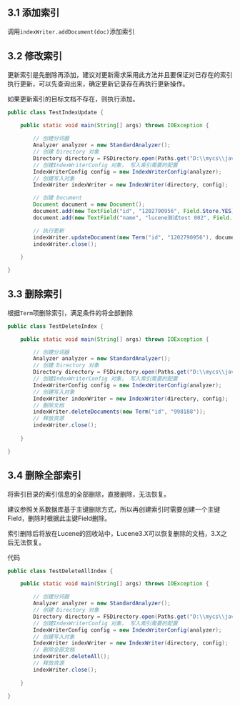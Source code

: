 ## 3.1 添加索引

调用`indexWriter.addDocument(doc)`添加索引

## 3.2 修改索引

更新索引是先删除再添加，建议对更新需求采用此方法并且要保证对已存在的索引执行更新，可以先查询出来，确定更新记录存在再执行更新操作。

如果更新索引的目标文档不存在，则执行添加。

```java
public class TestIndexUpdate {

    public static void main(String[] args) throws IOException {
        
        // 创建分词器
        Analyzer analyzer = new StandardAnalyzer();
        // 创建 Directory 对象
        Directory directory = FSDirectory.open(Paths.get("D:\\mycs\\java\\learn_lucene\\lucene"));
        // 创建IndexWriterConfig 对象， 写入索引需要的配置
        IndexWriterConfig config = new IndexWriterConfig(analyzer);
        // 创建写入对象
        IndexWriter indexWriter = new IndexWriter(directory, config);

        // 创建 Document
        Document document = new Document();
        document.add(new TextField("id", "1202790956", Field.Store.YES));
        document.add(new TextField("name", "lucene测试test 002", Field.Store.YES));

        // 执行更新
        indexWriter.updateDocument(new Term("id", "1202790956"), document);
        indexWriter.close();
        
    }

}
```

## 3.3 删除索引

根据`Term`项删除索引，满足条件的将全部删除

```java
public class TestDeleteIndex {

    public static void main(String[] args) throws IOException {

        // 创建分词器
        Analyzer analyzer = new StandardAnalyzer();
        // 创建 Directory 对象
        Directory directory = FSDirectory.open(Paths.get("D:\\mycs\\java\\learn_lucene\\lucene"));
        // 创建IndexWriterConfig 对象， 写入索引需要的配置
        IndexWriterConfig config = new IndexWriterConfig(analyzer);
        // 创建写入对象
        IndexWriter indexWriter = new IndexWriter(directory, config);
        // 删除文档
        indexWriter.deleteDocuments(new Term("id", "998188"));
        // 释放资源
        indexWriter.close();
        
    }

}
```

## 3.4 删除全部索引

将索引目录的索引信息的全部删除，直接删除，无法恢复。

建议参照关系数据库基于主键删除方式，所以再创建索引时需要创建一个主键Field，删除时根据此主键Field删除。

索引删除后将放在Lucene的回收站中，Lucene3.X可以恢复删除的文档，3.X之后无法恢复。

代码

```java
public class TestDeleteAllIndex {

    public static void main(String[] args) throws IOException {

        // 创建分词器
        Analyzer analyzer = new StandardAnalyzer();
        // 创建 Directory 对象
        Directory directory = FSDirectory.open(Paths.get("D:\\mycs\\java\\learn_lucene\\lucene"));
        // 创建IndexWriterConfig 对象， 写入索引需要的配置
        IndexWriterConfig config = new IndexWriterConfig(analyzer);
        // 创建写入对象
        IndexWriter indexWriter = new IndexWriter(directory, config);
        // 删除全部文档
        indexWriter.deleteAll();
        // 释放资源
        indexWriter.close();
       
    }

}
```

